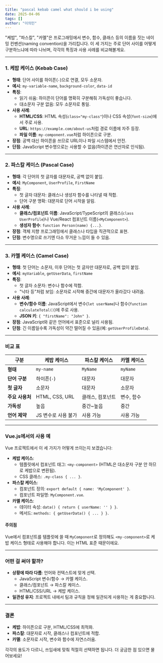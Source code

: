 ```yaml
---
title: "pascal kebab camel what should i be using"
date: 2025-04-06
tags: []
author: "이의민"
---
```

"케밥", "파스칼", "카멜"은 프로그래밍에서 변수, 함수, 클래스 등의 이름을 짓는 네이밍 컨벤션(naming convention)을 가리킵니다. 이 세 가지는 주로 단어 사이를 어떻게 구분하느냐에 따라 나뉘며, 각각의 특징과 사용 사례를 비교해볼게요.

---

### 1. 케밥 케이스 (Kebab Case)
- **형태**: 단어 사이를 하이픈(`-`)으로 연결, 모두 소문자.
- **예시**: `my-variable-name`, `background-color`, `data-id`
- **특징**:
  - 읽기 쉬움: 하이픈이 단어를 명확히 구분해줘 가독성이 좋습니다.
  - 대소문자 구분 없음: 모두 소문자로 통일.
- **사용 사례**:
  - **HTML/CSS**: HTML 속성(`class="my-class"`)이나 CSS 속성(`font-size`)에서 주로 사용.
  - **URL**: `https://example.com/about-us`처럼 경로 이름에 자주 등장.
  - **파일 이름**: `my-component.vue`처럼 하이픈으로 구분.
- **장점**: 공백 대신 하이픈을 쓰므로 URL이나 파일 시스템에서 안전.
- **단점**: JavaScript 변수명으로는 사용할 수 없음(하이픈은 연산자로 인식됨).

---

### 2. 파스칼 케이스 (Pascal Case)
- **형태**: 각 단어의 첫 글자를 대문자로, 공백 없이 붙임.
- **예시**: `MyComponent`, `UserProfile`, `FirstName`
- **특징**:
  - 첫 글자 대문자: 클래스나 생성자 함수를 나타낼 때 적합.
  - 단어 구분 명확: 대문자로 단어 시작을 알림.
- **사용 사례**:
  - **클래스/컴포넌트 이름**: JavaScript/TypeScript의 클래스(`class UserProfile`)나 Vue/React 컴포넌트 이름(`<MyComponent>`).
  - **생성자 함수**: `function Person(name) {...}`.
- **장점**: 객체 지향 프로그래밍에서 클래스나 타입을 직관적으로 표현.
- **단점**: 변수명으로 쓰기엔 다소 무거운 느낌이 들 수 있음.

---

### 3. 카멜 케이스 (Camel Case)
- **형태**: 첫 단어는 소문자, 이후 단어는 첫 글자만 대문자로, 공백 없이 붙임.
- **예시**: `myVariable`, `getUserData`, `firstName`
- **특징**:
  - 첫 글자 소문자: 변수나 함수에 적합.
  - "낙타 등"처럼 보임: 소문자로 시작해 중간에 대문자가 올라갔다 내려옴.
- **사용 사례**:
  - **변수/함수 이름**: JavaScript에서 변수(`let userName`)나 함수(`function calculateTotal()`)에 주로 사용.
  - **JSON 키**: `{ "firstName": "John" }`.
- **장점**: JavaScript와 같은 언어에서 표준으로 널리 사용됨.
- **단점**: 긴 이름일수록 가독성이 약간 떨어질 수 있음(예: `getUserProfileData`).

---

### 비교 표
| **구분**         | **케밥 케이스**       | **파스칼 케이스**   | **카멜 케이스**    |
|-------------------|-----------------------|---------------------|---------------------|
| **형태**         | `my-name`            | `MyName`           | `myName`           |
| **단어 구분**    | 하이픈(`-`)          | 대문자             | 대문자             |
| **첫 글자**      | 소문자               | 대문자             | 소문자             |
| **주요 사용처**  | HTML, CSS, URL       | 클래스, 컴포넌트   | 변수, 함수         |
| **가독성**       | 높음                 | 중간~높음          | 중간               |
| **언어 제약**    | JS 변수로 사용 불가  | 사용 가능          | 사용 가능          |

---

### Vue.js에서의 사용 예
Vue 프로젝트에서 이 세 가지가 어떻게 쓰이는지 보겠습니다:
- **케밥 케이스**:
  - 템플릿에서 컴포넌트 태그: `<my-component>` (HTML은 대소문자 구분 안 하므로 케밥으로 변환됨).
  - CSS 클래스: `.my-class { ... }`.
- **파스칼 케이스**:
  - 컴포넌트 정의: `export default { name: 'MyComponent' }`.
  - 컴포넌트 파일명: `MyComponent.vue`.
- **카멜 케이스**:
  - 데이터 속성: `data() { return { userName: '' } }`.
  - 메서드: `methods: { getUserData() { ... } }`.

#### 주의점
Vue에서 컴포넌트를 템플릿에 쓸 때 `MyComponent`로 정의해도 `<my-component>`로 케밥 케이스 형태로 사용해야 합니다. 이는 HTML 표준 때문이에요.

---

### 어떤 걸 써야 할까?
- **상황에 따라 다름**: 언어와 컨텍스트에 맞게 선택.
  - JavaScript 변수/함수 → 카멜 케이스.
  - 클래스/컴포넌트 → 파스칼 케이스.
  - HTML/CSS/URL → 케밥 케이스.
- **일관성 유지**: 프로젝트 내에서 팀과 규칙을 정해 일관되게 사용하는 게 중요합니다.

---

### 결론
- **케밥**: 하이픈으로 구분, HTML/CSS에 최적화.
- **파스칼**: 대문자로 시작, 클래스나 컴포넌트에 적합.
- **카멜**: 소문자로 시작, 변수와 함수에 자연스러움.

각각의 용도가 다르니, 쓰임새에 맞춰 적절히 선택하면 됩니다. 더 궁금한 점 있으면 물어보세요!
